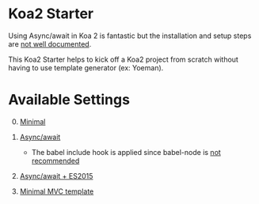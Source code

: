 # Koa2 Starter

Using Async/await in Koa 2 is fantastic but the installation and setup steps are [not well documented](https://github.com/koajs/koa/blob/master/docs/api/index.md#installation).

This Koa2 Starter helps to kick off a Koa2 project from scratch without having to use template generator (ex: Yoeman).

# Available Settings

0. [Minimal](https://github.com/rightson/koa2-starter/tree/master/0.minimal)

1. [Async/await](https://github.com/rightson/koa2-starter/tree/master/1.async)

	- The babel include hook is applied since babel-node is [not recommended](https://github.com/koajs/koa/issues/572#issuecomment-152680810)

2. [Async/await + ES2015](https://github.com/rightson/koa2-starter/tree/master/2.async+es2015)

3. [Minimal MVC template](https://github.com/rightson/koa2-starter/tree/master/3.mvc)
